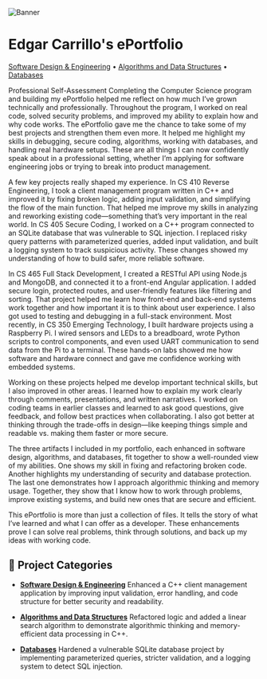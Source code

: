 ![Banner](https://images.unsplash.com/photo-1550751827-4bd374c3f58b?auto=format&fit=crop&w=1450&q=80)

# Edgar Carrillo's ePortfolio


[Software Design & Engineering](./Software%20Design%20and%20Engineering/) • [Algorithms and Data Structures](./Algorithms%20and%20Data%20Structure/) • [Databases](./Databases/)

Professional Self-Assessment
Completing the Computer Science program and building my ePortfolio helped me reflect on how much I’ve grown technically and professionally. Throughout the program, I worked on real code, solved security problems, and improved my ability to explain how and why code works. The ePortfolio gave me the chance to take some of my best projects and strengthen them even more. It helped me highlight my skills in debugging, secure coding, algorithms, working with databases, and handling real hardware setups. These are all things I can now confidently speak about in a professional setting, whether I’m applying for software engineering jobs or trying to break into product management.

A few key projects really shaped my experience. In CS 410 Reverse Engineering, I took a client management program written in C++ and improved it by fixing broken logic, adding input validation, and simplifying the flow of the main function. That helped me improve my skills in analyzing and reworking existing code—something that’s very important in the real world. In CS 405 Secure Coding, I worked on a C++ program connected to an SQLite database that was vulnerable to SQL injection. I replaced risky query patterns with parameterized queries, added input validation, and built a logging system to track suspicious activity. These changes showed my understanding of how to build safer, more reliable software.

In CS 465 Full Stack Development, I created a RESTful API using Node.js and MongoDB, and connected it to a front-end Angular application. I added secure login, protected routes, and user-friendly features like filtering and sorting. That project helped me learn how front-end and back-end systems work together and how important it is to think about user experience. I also got used to testing and debugging in a full-stack environment. Most recently, in CS 350 Emerging Technology, I built hardware projects using a Raspberry Pi. I wired sensors and LEDs to a breadboard, wrote Python scripts to control components, and even used UART communication to send data from the Pi to a terminal. These hands-on labs showed me how software and hardware connect and gave me confidence working with embedded systems.

Working on these projects helped me develop important technical skills, but I also improved in other areas. I learned how to explain my work clearly through comments, presentations, and written narratives. I worked on coding teams in earlier classes and learned to ask good questions, give feedback, and follow best practices when collaborating. I also got better at thinking through the trade-offs in design—like keeping things simple and readable vs. making them faster or more secure.

The three artifacts I included in my portfolio, each enhanced in software design, algorithms, and databases, fit together to show a well-rounded view of my abilities. One shows my skill in fixing and refactoring broken code. Another highlights my understanding of security and database protection. The last one demonstrates how I approach algorithmic thinking and memory usage. Together, they show that I know how to work through problems, improve existing systems, and build new ones that are secure and efficient.

This ePortfolio is more than just a collection of files. It tells the story of what I’ve learned and what I can offer as a developer. These enhancements prove I can solve real problems, think through solutions, and back up my ideas with working code. 


## 📂 Project Categories

- **[Software Design & Engineering](./Software%20Design%20and%20Engineering/)**
  Enhanced a C++ client management application by improving input validation, error handling, and code structure for better security and readability.
  
- **[Algorithms and Data Structures](./Algorithms%20and%20Data%20Structure/)**
  Refactored logic and added a linear search algorithm to demonstrate algorithmic thinking and memory-efficient data processing in C++.
  
- **[Databases](./Databases/)**
  Hardened a vulnerable SQLite database project by implementing parameterized queries, stricter validation, and a logging system to detect SQL injection.
